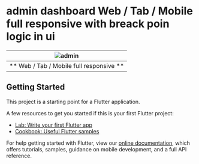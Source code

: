 # admin dashboard Web / Tab / Mobile full responsive with breack poin logic in ui

| ![admin](https://user-images.githubusercontent.com/40641142/203154822-00decdc5-424e-451a-8984-749f0c2ad8ae.gif) |
| :------------: |
| ** Web / Tab / Mobile full responsive ** |

## Getting Started

This project is a starting point for a Flutter application.

A few resources to get you started if this is your first Flutter project:

- [Lab: Write your first Flutter app](https://flutter.dev/docs/get-started/codelab)
- [Cookbook: Useful Flutter samples](https://flutter.dev/docs/cookbook)

For help getting started with Flutter, view our
[online documentation](https://flutter.dev/docs), which offers tutorials,
samples, guidance on mobile development, and a full API reference.
